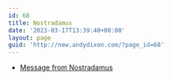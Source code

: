 ```yaml
---
id: 68
title: Nostradamus
date: '2023-03-17T13:39:40+00:00'
layout: page
guid: 'http://new.andydixon.com/?page_id=68'
---
```


- [Message from Nostradamus](https://occult.g8x2.ldn.idrivee2-23.com/Nostradamus/Message%20from%20Nostradamus.pdf)